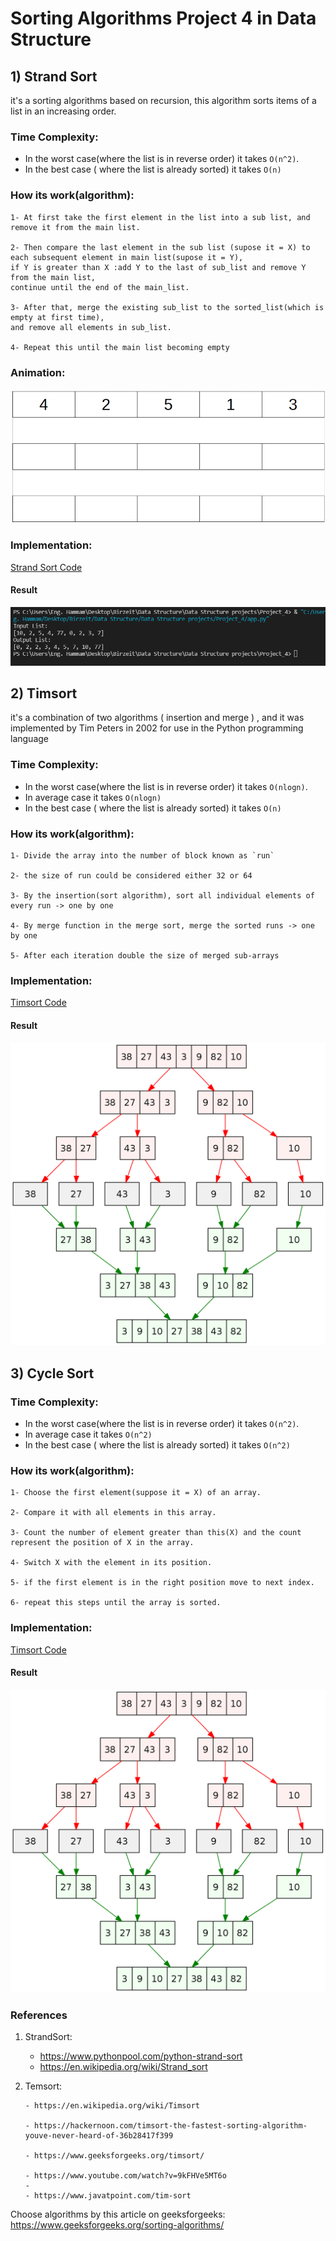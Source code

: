 # Sorting Algorithms Project 4 in Data Structure

## 1) Strand Sort

it's a sorting algorithms based on recursion, this algorithm sorts items of a list in an increasing order.

### Time Complexity:
- In the worst case(where the list is in reverse order) it takes `O(n^2)`.
- In the best case ( where the list is already sorted) it takes `O(n)`

### How its work(algorithm): 

	1- At first take the first element in the list into a sub list, and remove it from the main list.
  
	2- Then compare the last element in the sub list (supose it = X) to each subsequent element in main list(supose it = Y), 
	if Y is greater than X :add Y to the last of sub_list and remove Y from the main list,
	continue until the end of the main_list.
  
	3- After that, merge the existing sub_list to the sorted_list(which is empty at first time),
	and remove all elements in sub_list.
  
	4- Repeat this until the main list becoming empty

### Animation:

![strand_sort_gif](/Media/StrandSort.gif)

### Implementation:


  [Strand Sort Code](/Code/app.py)
  #### Result
  ![strand_sort_test](/Media/Strand_sort_test.PNG)



## 2) Timsort

it's a combination of two algorithms ( insertion and merge ) , and it was implemented by Tim Peters in 2002 for use in the Python programming language


### Time Complexity:
- In the worst case(where the list is in reverse order) it takes `O(nlogn)`.
- In average case it takes `O(nlogn)`
- In the best case ( where the list is already sorted) it takes `O(n)`

### How its work(algorithm): 

	1- Divide the array into the number of block known as `run`
  
	2- the size of run could be considered either 32 or 64
  
	3- By the insertion(sort algorithm), sort all individual elements of every run -> one by one
  
	4- By merge function in the merge sort, merge the sorted runs -> one by one
	
	5- After each iteration double the size of merged sub-arrays


### Implementation:


  [Timsort Code](/Code/Timsort.pyy)
  #### Result
  ![Temsort_image](/Media/timsort.png)

## 3) Cycle Sort



### Time Complexity:
- In the worst case(where the list is in reverse order) it takes `O(n^2)`.
- In average case it takes `O(n^2)`
- In the best case ( where the list is already sorted) it takes `O(n^2)`

### How its work(algorithm): 

	1- Choose the first element(suppose it = X) of an array.
  
	2- Compare it with all elements in this array.
  
	3- Count the number of element greater than this(X) and the count represent the position of X in the array.
  
	4- Switch X with the element in its position.
	
	5- if the first element is in the right position move to next index.
	
	6- repeat this steps until the array is sorted.
	
	
### Implementation:


  [Timsort Code](/Code/Timsort.pyy)
  #### Result
  ![Temsort_image](/Media/timsort.png)




### References

 1) StrandSort:
	- https://www.pythonpool.com/python-strand-sort
	- https://en.wikipedia.org/wiki/Strand_sort
 2) Temsort:
 
     	- https://en.wikipedia.org/wiki/Timsort
     	
     	- https://hackernoon.com/timsort-the-fastest-sorting-algorithm-youve-never-heard-of-36b28417f399
     	
     	- https://www.geeksforgeeks.org/timsort/	
     	
     	- https://www.youtube.com/watch?v=9kFHVe5MT6o
     	- 
     	- https://www.javatpoint.com/tim-sort
 

   
   
   Choose algorithms by this article on geeksforgeeks:
	https://www.geeksforgeeks.org/sorting-algorithms/


